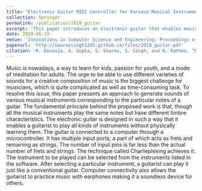 ```yaml
---
title: "Electronic Guitar MIDI Controller for Various Musical Instruments Using Charlieplexing Method"
collection: Springer
permalink: /publication/2019_guitar
excerpt: 'This paper introduces an electronic guitar that enables musicians to play various instrument sounds using guitar notes, utilizing Charlieplexing and computer connectivity for a versatile and silent practice experience.'
date: 2019-06-19
venue: 'Innovations in Computer Science and Engineering: Proceedings of the Sixth ICICSE 2018'
paperurl: 'http://sauravsingh1245.github.io/files/2019_guitar.pdf'
citation: 'R. Devasia, A. Gupta, S. Sharma, S. Singh, and N. Rathee, “Electronic guitar midi controller for various musical instruments using charlieplexing method,” in Innovations in Computer Science and Engineering: Proceedings of the Sixth ICICSE 2018, pp. 315–325, Springer, 2019.'
---
```

Music is nowadays, a way to learn for kids, passion for youth, and a mode of meditation for adults. The urge to be able to use different varieties of sounds for a creative composition of music is the biggest challenge for musicians, which is quite complicated as well as time-consuming task. To resolve this issue, this paper presents an approach to generate sounds of various musical instruments corresponding to the particular notes of a guitar. The fundamental principle behind the proposed work is that, though all the musical instruments play the same notes but have different timbre characteristics. The electronic guitar is designed in such a way that it enables a guitarist to play all kinds of instruments without physically learning them. The guitar is connected to a computer through a microcontroller. It has multiple input ports, a part of which acts as frets and remaining as strings. The number of input pins is far less than the actual number of frets and strings. The technique called Charlieplexing achieves it. The instrument to be played can be selected from the instruments listed in the software. After selecting a particular instrument, a guitarist can play it just like a conventional guitar. Computer connectivity also allows the guitarist to practice music with earphones making it a soundless device for others.